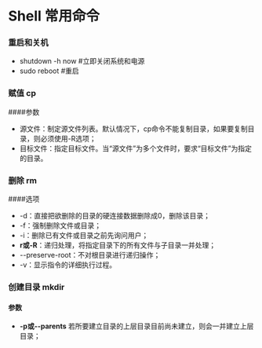 # Shell 常用命令
### 重启和关机
- shutdown -h now #立即关闭系统和电源
- sudo reboot #重启
### 赋值 cp
####参数
-  源文件：制定源文件列表。默认情况下，cp命令不能复制目录，如果要复制目录，则必须使用-R选项；
- 目标文件：指定目标文件。当“源文件”为多个文件时，要求“目标文件”为指定的目录。
### 删除 rm
####选项
- -d：直接把欲删除的目录的硬连接数据删除成0，删除该目录；
- -f：强制删除文件或目录；
- -i：删除已有文件或目录之前先询问用户；
- **r或-R**：递归处理，将指定目录下的所有文件与子目录一并处理；
-  --preserve-root：不对根目录进行递归操作；
- -v：显示指令的详细执行过程。
### 创建目录 mkdir
#### 参数
- **-p或--parents** 若所要建立目录的上层目录目前尚未建立，则会一并建立上层目录；
